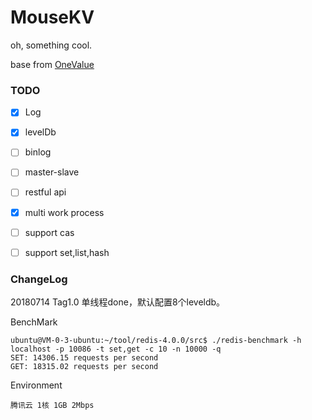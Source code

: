 # MouseKV
oh, something cool.

base from [OneValue](https://github.com/onexsoft/OneValue)

### TODO
- [x] Log
- [x] levelDb
- [ ] binlog
- [ ] master-slave
- [ ] restful api
- [x] multi work process
- [ ] support cas
- [ ] support set,list,hash


### ChangeLog
20180714 Tag1.0 单线程done，默认配置8个leveldb。

BenchMark

    ubuntu@VM-0-3-ubuntu:~/tool/redis-4.0.0/src$ ./redis-benchmark -h localhost -p 10086 -t set,get -c 10 -n 10000 -q
    SET: 14306.15 requests per second
    GET: 18315.02 requests per second

Environment

	腾讯云 1核 1GB 2Mbps
